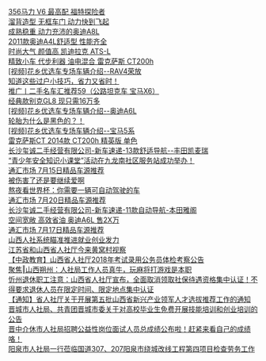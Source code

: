   
[356马力 V6 最高配 福特探险者](http://www.dianyue.me/archives/179/31k3a6miet4kvg5a/)  
[溜背造型 无框车门 动力快到飞起](http://www.dianyue.me/archives/270/k8a4d6y27vp3e28x/)  
[成熟稳重 动力充沛的奥迪A8L](http://www.dianyue.me/archives/246/4i99zgy6le8xxnfc/)  
[2011款奥迪A4L舒适型 性能齐全](http://www.dianyue.me/archives/179/slp0joozv5lgc4sj/)  
[时尚大气 颜值高 凯迪拉克 ATS-L](http://www.dianyue.me/archives/144/1auowekedp3ibmp9/)  
[精致小车 代步利器 油电混合 雷克萨斯 CT200h](http://www.dianyue.me/archives/246/ow0k17c0iuo6lub1/)  
[[视频]花乡优选车专场车辆介绍--RAV4荣放](http://www.dianyue.me/archives/270/v8gu68oeemnwpisc/)  
[知道这些过户小技巧，省力又省时！](http://www.dianyue.me/archives/270/8cmxjlwbixthcwm0/)  
[推广丨二手名车汇推荐59（公路坦克车 宝马X6）](http://www.dianyue.me/archives/351/o6v70r1b0e5vzoyf/)  
[经典款别克GL8 现只需16万多](http://www.dianyue.me/archives/361/ocirawuqxw5p0k12/)  
[[视频]花乡优选车专场车辆介绍--奥迪A6L](http://www.dianyue.me/archives/351/ouhxo2ikmx1bhe81/)  
[轮胎为什么是黑色的？！](http://www.dianyue.me/archives/179/gqfwho2v4md2nbnl/)  
[[视频]花乡优选车专场车辆介绍--宝马5系](http://www.dianyue.me/archives/351/fht6c0fi5diccvqj/)  
[雷克萨斯CT 2014款 CT200h 精英版 单色](http://www.dianyue.me/archives/636/riqlxsnza5y1q7u3/)  
[长沙玺诚二手经营有限公司-新车速递-13款舒适导航--丰田凯麦瑞](http://www.dianyue.me/archives/713/ovorj6czaskydep3/)  
[“青少年安全知识小课堂”活动在九龙南社区服务站成功举办！](http://www.dianyue.me/archives/208/ai2thsk20g9leobu/)  
[通汇市场 7月15日精品车源推荐](http://www.dianyue.me/archives/905/o6gkqp5k99eap34p/)  
[被伤害了还是要继续爱啊](http://www.dianyue.me/archives/712/kgjtgf9kq0eb0hnr/)  
[熬夜看世界杯：你需要一辆可自动驾驶的车](http://www.dianyue.me/archives/144/zo9m2ibwwkln8tyc/)  
[通汇市场 7月20日精品车源推荐](http://www.dianyue.me/archives/355/t5878s4cu3feee1b/)  
[长沙玺诚二手经营有限公司-新车速递-11款自动导航-本田雅阁](http://www.dianyue.me/archives/685/0xc5o11zt3o1a0q8/)  
[空间宽敞 高效省油 奥迪A6L 售2X万](http://www.dianyue.me/archives/361/tyhm5t1rg4ga1cj8/)  
[通汇市场 7月17日精品车源推荐](http://www.dianyue.me/archives/082/4ija6fqwlzs3eulw/)  
[山西人社系统瞄准推进就业创业发力](http://www.dianyue.me/archives/749/ovkd3luydu3phe1n/)  
[江苏省和山西省人社厅今来黄窝村视察](http://www.dianyue.me/archives/467/ria3hja71qkr0rg6/)  
[【中政教育】山西省人社厅2018年考试录用公务员体检考察公告](http://www.dianyue.me/archives/042/tfk5acvog605yjyd/)  
[聚焦‖山西朔州：人社局工作人员真牛，玩麻将打游戏是本职](http://www.dianyue.me/archives/168/80mypy383vhnske0/)  
[忻州退休职工注意：山西省人社厅宣布，全面取消领取社保待遇资格集中认证！不得要求退休人员在限定时间、限定地点集中认证](http://www.dianyue.me/archives/624/oz1i7lg05aom4igb/)  
[【通知】省人社厅关于开展第五批山西省新兴产业领军人才选拔推荐工作的通知](http://www.dianyue.me/archives/491/tgi2kegbwe46kypn/)  
[晋城市人社局、共青团晋城市委关于对高校毕业生免费开展技能培训和创业培训的公告](http://www.dianyue.me/archives/036/o51zm2snb5hpjb8i/)  
[晋中介休市人社局招聘公益性岗位面试人员总成绩公布啦！赶紧来看自己的成绩咯！](http://www.dianyue.me/archives/333/dm3ncphs9vcj3na0/)  
[阳泉市人社局一行莅临国道307、207阳泉市绕城改线工程第四项目检查劳务工作](http://www.dianyue.me/archives/954/k24qouy8nqdwti87/)